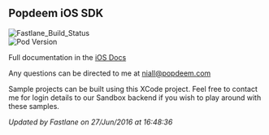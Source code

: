 ## Popdeem iOS SDK

![Fastlane_Build_Status](https://img.shields.io/badge/Build-Passing-brightgreen.svg)  
![Pod Version](https://img.shields.io/cocoapods/v/PopdeemSDK.svg)

Full documentation in the [iOS Docs](http://popdeem-ios-docs.gitlab.io/#introduction)

Any questions can be directed to me at niall@popdeem.com

Sample projects can be built using this XCode project. Feel free to contact me for login details to our Sandbox backend if you wish to play around with these samples.


*Updated by Fastlane on 27/Jun/2016 at 16:48:36*

